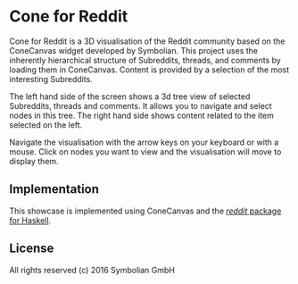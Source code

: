 # Cone for Reddit

Cone for Reddit is a 3D visualisation of the Reddit community based on the ConeCanvas widget developed by Symbolian. This project uses the inherently hierarchical structure of Subreddits, threads, and comments by loading them in ConeCanvas. Content is provided by a selection of the most interesting Subreddits.

The left hand side of the screen shows a 3d tree view of selected Subreddits, threads and comments. It allows you to navigate and select nodes in this tree. The right hand side shows content related to the item selected on the left.

Navigate the visualisation with the arrow keys on your keyboard or with a mouse. Click on nodes you want to view and the visualisation will move to display them.

## Implementation

This showcase is implemented using ConeCanvas and the [*reddit* package for Haskell][1]. 

## License

All rights reserved (c) 2016 Symbolian GmbH

[1]: https://hackage.haskell.org/package/reddit